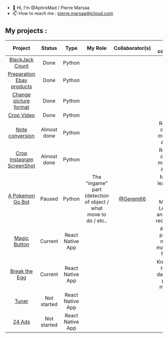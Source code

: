 - 👋 Hi, I’m @AphroMad / Pierre Marsaa
- 📫 How to reach me : pierre.marsaa@icloud.com


## My projects : 

| Project       | Status        | Type      | My Role | Collaborator(s) | Last comment |
|:-------------:|:-------------:|:---------:|:-------:|:---------------:|:------------:|       
| [BlackJack Count](https://github.com/AphroMad/Blackjack_count "BlackJack")                                      | Done   |  Python   |  |  |     | 
| [Preparation Ebay products](https://github.com/AphroMad/Prepa_photo_produit "Preparation Ebay products")        | Done   |  Python   |  |  |     | 
| [Change picture format](https://github.com/AphroMad/JPG-to-PNG "Format")                                        | Done   |  Python   |  |  |     | 
| [Crop Video](https://github.com/AphroMad/Croping_video "CropVideo")                                             | Done   |  Python   |  |  |     | 
| [Note conversion](https://github.com/AphroMad/Piano-Guitar-Ukulele-Conversion "Note conversion ")               | Almost done   |  Python   |  |  | Revoir le code et mettre en anglais  | 
| [Crop Instagram ScreenShot](https://github.com/AphroMad/Crop-Instagram "Crop Instagram ScreenShot")             | Almost done   |  Python   |  |  | Revoir le code et mettre en anglais  | 
| [A Pokemon Go Bot](https://github.com/AphroMad/PoGo-Adb "PoGo Bot")                                             | Paused   |  Python   | The "ingame" part (detection of object / what move to do / etc.. | [@Gerem66](https://github.com/Gerem66)  |  Need to learn a bit more about Machine Learning and object recognition  | 
| [Magic Button](https://github.com/AphroMad/Magic-Button "Magic Button")                                         | Current   |  React Native App  |  |  |  Android part OK, need to make it OK for iOS   | 
| [Break the Egg](https://github.com/AphroMad/Break-the-Egg "Break the Egg")                                      | Current   |  React Native App   |  |  |  Know how to save data in the phone memory   | 
| [Tuner](https://github.com/AphroMad/Tuner "Click me")                                                           | Not started   |  React Native App   | |   |     | 
| [24 Ads](https://github.com/AphroMad/24Ads "Click me")                                                          | Not started   |  React Native App   |  |  |     | 

